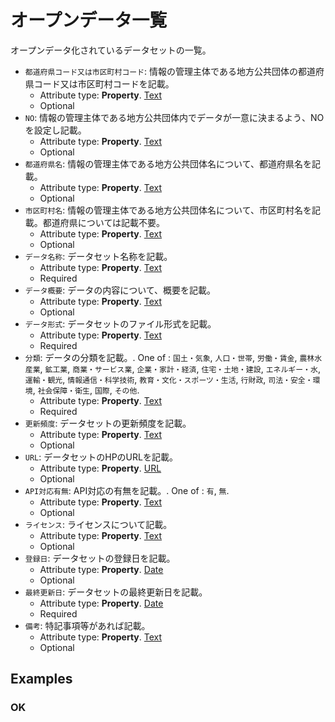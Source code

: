# オープンデータ一覧

オープンデータ化されているデータセットの一覧。
-  `都道府県コード又は市区町村コード`: 情報の管理主体である地方公共団体の都道府県コード又は市区町村コードを記載。
   -  Attribute type: **Property**. [Text](https://schema.org/Text)
   -  Optional
-  `NO`: 情報の管理主体である地方公共団体内でデータが一意に決まるよう、NOを設定し記載。
   -  Attribute type: **Property**. [Text](https://schema.org/Text)
   -  Optional
-  `都道府県名`: 情報の管理主体である地方公共団体名について、都道府県名を記載。
   -  Attribute type: **Property**. [Text](https://schema.org/Text)
   -  Optional
-  `市区町村名`: 情報の管理主体である地方公共団体名について、市区町村名を記載。都道府県については記載不要。
   -  Attribute type: **Property**. [Text](https://schema.org/Text)
   -  Optional
-  `データ名称`: データセット名称を記載。
   -  Attribute type: **Property**. [Text](https://schema.org/Text)
   -  Required
-  `データ概要`: データの内容について、概要を記載。
   -  Attribute type: **Property**. [Text](https://schema.org/Text)
   -  Optional
-  `データ形式`: データセットのファイル形式を記載。
   -  Attribute type: **Property**. [Text](https://schema.org/Text)
   -  Required
-  `分類`: データの分類を記載。. One of : `国土・気象`, `人口・世帯`, `労働・賃金`, `農林水産業`, `鉱工業`, `商業・サービス業`, `企業・家計・経済`, `住宅・土地・建設`, `エネルギー・水`, `運輸・観光`, `情報通信・科学技術`, `教育・文化・スポーツ・生活`, `行財政`, `司法・安全・環境`, `社会保障・衛生`, `国際`, `その他`.
   -  Attribute type: **Property**. [Text](https://schema.org/Text)
   -  Required
-  `更新頻度`: データセットの更新頻度を記載。
   -  Attribute type: **Property**. [Text](https://schema.org/Text)
   -  Optional
-  `URL`: データセットのHPのURLを記載。
   -  Attribute type: **Property**. [URL](https://schema.org/URL)
   -  Optional
-  `API対応有無`: API対応の有無を記載。. One of : `有`, `無`.
   -  Attribute type: **Property**. [Text](https://schema.org/Text)
   -  Optional
-  `ライセンス`: ライセンスについて記載。
   -  Attribute type: **Property**. [Text](https://schema.org/Text)
   -  Optional
-  `登録日`: データセットの登録日を記載。
   -  Attribute type: **Property**. [Date](https://schema.org/Date)
   -  Optional
-  `最終更新日`: データセットの最終更新日を記載。
   -  Attribute type: **Property**. [Date](https://schema.org/Date)
   -  Required
-  `備考`: 特記事項等があれば記載。
   -  Attribute type: **Property**. [Text](https://schema.org/Text)
   -  Optional



## Examples

### OK


